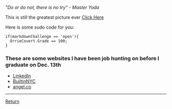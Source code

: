_"Do or do not, there is no try"_
_- Master Yoda_

This is still the greatest picture ever [Click Here](https://usatftw.files.wordpress.com/2018/05/ap_aptopix_heat_bucks_basketball.jpg?w=1000&h=600&crop=1) 

Here is some sudo code for you:

    if(markdownChallenge == 'open'){
      OrrieCovert.Grade == 100;
    }

### These are some websites I have been job hunting on before I graduate on Dec. 13th
* [LinkedIn](https://www.linkedin.com/jobs/)
* [BuiltinNYC](https://www.builtinnyc.com/jobs)
* [angel.co](https://angel.co/jobs "Startups")

***


[Return](/README.md)
